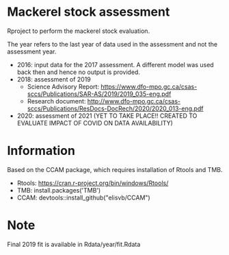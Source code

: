# Mackerel stock assessment

Rproject to perform the mackerel stock evaluation.

The year refers to the last year of data used in the assessment and not the assessment year.

* 2016: input data for the 2017 assessment. A different model was used back then and hence no output is provided.
* 2018: assessment of 2019
  - Science Advisory Report: https://www.dfo-mpo.gc.ca/csas-sccs/Publications/SAR-AS/2019/2019_035-eng.pdf
  - Research document: http://www.dfo-mpo.gc.ca/csas-sccs/Publications/ResDocs-DocRech/2020/2020_013-eng.pdf 
* 2020: assessment of 2021 
				(YET TO TAKE PLACE!! CREATED TO EVALUATE IMPACT OF COVID ON DATA AVAILABILITY)

# Information

Based on the CCAM package, which requires installation of Rtools and TMB. 

* Rtools:	https://cran.r-project.org/bin/windows/Rtools/
* TMB:		install.packages('TMB')
* CCAM:		devtools::install_github("elisvb/CCAM")

# Note

Final 2019 fit is available in Rdata/year/fit.Rdata


